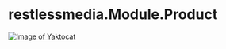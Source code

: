 # restlessmedia.Module.Product
[![Image of Yaktocat](https://ci.appveyor.com/api/projects/status/lqu43yvbwhjx85oh/branch/master?svg=true
)](https://ci.appveyor.com/project/restlessmedia/restlessmedia-module-product)
